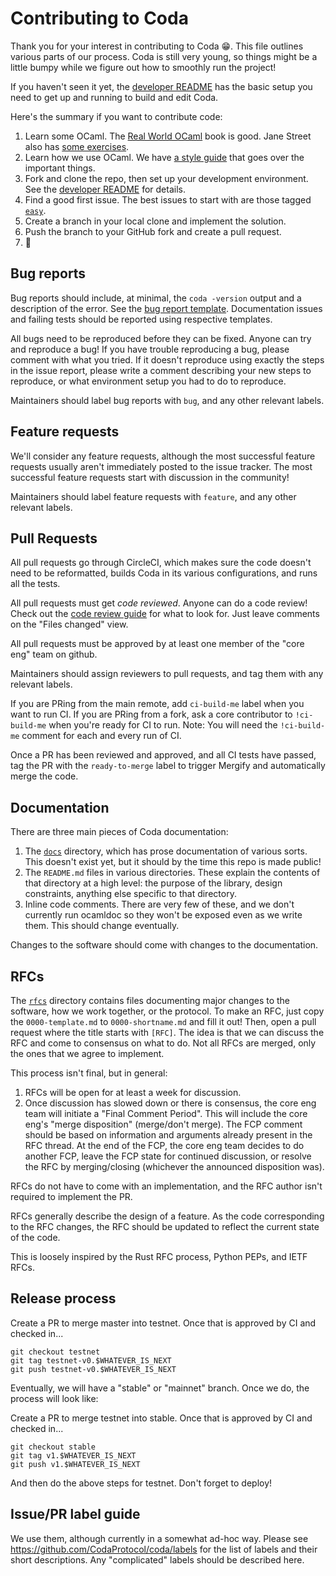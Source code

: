 # Contributing to Coda

Thank you for your interest in contributing to Coda 😁. This file outlines
various parts of our process. Coda is still very young, so things might be a
little bumpy while we figure out how to smoothly run the project!

If you haven't seen it yet, the [developer README](README-dev.md) has the
basic setup you need to get up and running to build and edit Coda.

Here's the summary if you want to contribute code:

1. Learn some OCaml. The [Real World OCaml](https://dev.realworldocaml.org/toc.html) book is good. Jane Street also has [some exercises](https://github.com/janestreet/learn-ocaml-workshop).
2. Learn how we use OCaml. We have [a style guide](https://docs.minaprotocol.com/en/developers/style-guide) that goes over the important things.
3. Fork and clone the repo, then set up your development environment. See the [developer README](README-dev.md) for details.
4. Find a good first issue. The best issues to start with are those tagged [`easy`](https://github.com/MinaProtocol/mina/labels/easy).
5. Create a branch in your local clone and implement the solution.
6. Push the branch to your GitHub fork and create a pull request.
7. 🙌

## Bug reports

Bug reports should include, at minimal, the `coda -version` output and
a description of the error. See the [bug report
template](.github/ISSUE_TEMPLATES/bug_report.md). Documentation
issues and failing tests should be reported using respective templates.

All bugs need to be reproduced before they can be fixed. Anyone can try and
reproduce a bug! If you have trouble reproducing a bug, please comment with what
you tried. If it doesn't reproduce using exactly the steps in the issue report,
please write a comment describing your new steps to reproduce, or what environment
setup you had to do to reproduce.

Maintainers should label bug reports with `bug`, and any other relevant labels.

## Feature requests

We'll consider any feature requests, although the most successful feature
requests usually aren't immediately posted to the issue tracker. The most
successful feature requests start with discussion in the community!

Maintainers should label feature requests with `feature`, and any other relevant
labels.

## Pull Requests

All pull requests go through CircleCI, which makes sure the code doesn't need to
be reformatted, builds Coda in its various configurations, and runs all the
tests.

All pull requests must get _code reviewed_. Anyone can do a code
review! Check out the [code review
guide](https://docs.minaprotocol.com/en/developers/code-reviews) for
what to look for. Just leave comments on the "Files changed" view.

All pull requests must be approved by at least one member of the "core eng"
team on github.

Maintainers should assign reviewers to pull requests, and tag them with any
relevant labels.

If you are PRing from the main remote, add `ci-build-me` label when you want to run CI. If you are PRing from a fork, ask a core contributor to `!ci-build-me` when you're ready for CI to run. Note: You will need the `!ci-build-me` comment for each and every run of CI.

Once a PR has been reviewed and approved, and all CI tests have passed, tag the PR with the `ready-to-merge` label to trigger Mergify and automatically merge the code.

## Documentation

There are three main pieces of Coda documentation:

1. The [`docs`](docs/) directory, which has prose documentation of various sorts. This
   doesn't exist yet, but it should by the time this repo is made public!
2. The `README.md` files in various directories. These explain the contents of that
   directory at a high level: the purpose of the library, design constraints, anything else
   specific to that directory.
3. Inline code comments. There are very few of these, and we don't currently run ocamldoc
   so they won't be exposed even as we write them. This should change eventually.

Changes to the software should come with changes to the documentation.

## RFCs

The [`rfcs`](rfcs/) directory contains files documenting major changes
to the software, how we work together, or the protocol. To make an
RFC, just copy the `0000-template.md` to `0000-shortname.md` and fill
it out! Then, open a pull request where the title starts with
`[RFC]`. The idea is that we can discuss the RFC and come to consensus
on what to do. Not all RFCs are merged, only the ones that we agree to
implement.

This process isn't final, but in general:

1. RFCs will be open for at least a week for discussion.
2. Once discussion has slowed down or there is consensus, the core eng team
   will initiate a "Final Comment Period". This will include the core eng's
   "merge disposition" (merge/don't merge). The FCP comment should be based
   on information and arguments already present in the RFC thread. At the
   end of the FCP, the core eng team decides to do another FCP, leave the FCP
   state for continued discussion, or resolve the RFC by merging/closing
   (whichever the announced disposition was).

RFCs do not have to come with an implementation, and the RFC author isn't
required to implement the PR.

RFCs generally describe the design of a feature. As the code corresponding to
the RFC changes, the RFC should be updated to reflect the current state of the
code.

This is loosely inspired by the Rust RFC process, Python PEPs, and IETF RFCs.

## Release process

Create a PR to merge master into testnet. Once that is approved by CI and checked in...

```
git checkout testnet
git tag testnet-v0.$WHATEVER_IS_NEXT
git push testnet-v0.$WHATEVER_IS_NEXT
```

Eventually, we will have a "stable" or "mainnet" branch. Once we do, the process will look like:

Create a PR to merge testnet into stable. Once that is approved by CI and checked in...

```
git checkout stable
git tag v1.$WHATEVER_IS_NEXT
git push v1.$WHATEVER_IS_NEXT
```

And then do the above steps for testnet. Don't forget to deploy!

## Issue/PR label guide

We use them, although currently in a somewhat ad-hoc way. Please see
https://github.com/CodaProtocol/coda/labels for the list of labels and their
short descriptions. Any "complicated" labels should be described here.
